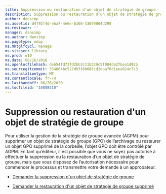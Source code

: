```yaml
---
title: Suppression ou restauration d'un objet de stratégie de groupe
description: Suppression ou restauration d'un objet de stratégie de groupe
author: dansimp
ms.assetid: d4f92f4d-eba7-4e6e-b166-13670864d298
ms.reviewer: ''
manager: dansimp
ms.author: dansimp
ms.pagetype: mdop
ms.mktglfcycl: manage
ms.sitesec: library
ms.prod: w10
ms.date: 06/16/2016
ms.openlocfilehash: deb54fd73fd2bb3c11b329c5f004da27bea1d92b
ms.sourcegitcommit: 354664bc527d93f80687cd2eba70d1eea024c7c3
ms.translationtype: MT
ms.contentlocale: fr-FR
ms.lasthandoff: 06/26/2020
ms.locfileid: "10808510"
---
```

# Suppression ou restauration d'un objet de stratégie de groupe


Pour utiliser la gestion de la stratégie de groupe avancée (AGPM) pour supprimer un objet de stratégie de groupe (GPO) de l’archivage ou restaurer un objet GPO supprimé de la corbeille, l’objet GPO doit être contrôlé par AGPM. En tant qu’éditeur, il est possible que vous ne soyez pas autorisé à effectuer la suppression ou la restauration d’un objet de stratégie de groupe, mais que vous disposez de l’autorisation nécessaire pour commencer le processus et transmettre votre demande à un approbateur.

-   [Demander la suppression d'un objet de stratégie de groupe](request-deletion-of-a-gpo-agpm40.md)

-   [Demander la restauration d'un objet de stratégie de groupe supprimé](request-restoration-of-a-deleted-gpo-agpm40.md)

 

 





